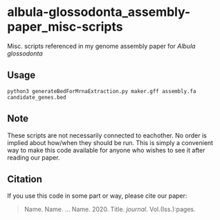 # albula-glossodonta_assembly-paper_misc-scripts
Misc. scripts referenced in my genome assembly paper for _Albula glossodonta_

## Usage
`python3 generateBedForMrnaExtraction.py maker.gff assembly.fa candidate_genes.bed`

## Note
These scripts are not necessarily connected to eachother. No order is implied about how/when they should be run. This is simply a convenient way to make this code available for anyone who wishes to see it after reading our paper.

## Citation
If you use this code in some part or way, please cite our paper:
>Name. Name. ... Name. 2020. Title. _journal_. Vol.(Iss.):pages.
